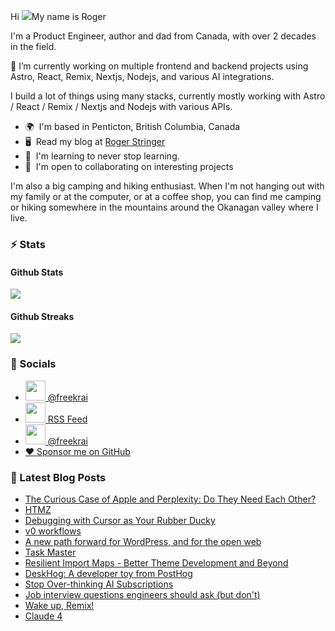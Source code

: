 Hi ![](https://user-images.githubusercontent.com/18350557/176309783-0785949b-9127-417c-8b55-ab5a4333674e.gif)My name is Roger 

I'm a Product Engineer, author and dad from Canada, with over 2 decades in the field.

🔭 I’m currently working on multiple frontend and backend projects using Astro, React, Remix, Nextjs, Nodejs, and various AI integrations. 

I build a lot of things using many stacks, currently mostly working with Astro / React / Remix / Nextjs and Nodejs with various APIs.  

* 🌍  I'm based in Penticton, British Columbia, Canada 
* 🖥️  Read my blog at [Roger Stringer](https://rogerstringer.com)
* 🧠  I'm learning to never stop learning. 
* 🤝  I'm open to collaborating on interesting projects

I'm also a big camping and hiking enthusiast. When I'm not hanging out with my family or at the computer, or at a coffee shop, you can find me camping or hiking somewhere in the mountains around the Okanagan valley where I live.

### :zap: Stats

#### Github Stats
  
![](https://github-readme-stats-knowmad.vercel.app/api?username=freekrai&show_icons=true&count_private=true)
  
#### Github Streaks 
  
![](https://github-readme-streak-stats.herokuapp.com/?user=freekrai)

### :card_index: Socials  

- <a href="https://www.github.com/freekrai" target="_blank" rel="noreferrer"><img src="https://raw.githubusercontent.com/danielcranney/readme-generator/main/public/icons/socials/github.svg" width="32" height="32" /> @freekrai</a>
- <a href="https://rogerstringer.com/rss.xml" target="_blank" rel="noreferrer"><img src="https://raw.githubusercontent.com/danielcranney/readme-generator/main/public/icons/socials/rss.svg" width="32" height="32" /> RSS Feed</a>
- <a href="https://x/freekrai" target="_blank" rel="noreferrer"><img src="https://raw.githubusercontent.com/danielcranney/readme-generator/main/public/icons/socials/twitter.svg" width="32" height="32" /> @freekrai</a>
- <a href="https://github.com/sponsors/freekrai"> ❤️ Sponsor me on GitHub</a>

### :newspaper: Latest Blog Posts

<!-- BLOG-POST-LIST:START -->
- [The Curious Case of Apple and Perplexity: Do They Need Each Other?](https://rogerstringer.com/blog/the-curious-case-of-apple-and-perplexity)
- [HTMZ](https://rogerstringer.com/bookmarks/htmz)
- [Debugging with Cursor as Your Rubber Ducky](https://rogerstringer.com/bookmarks/debugging-with-cursor-as-your-rubber-ducky)
- [v0 workflows](https://rogerstringer.com/bookmarks/v0-workflows)
- [A new path forward for WordPress, and for the open web](https://rogerstringer.com/blog/a-new-path-forward-for-wordpress-and-for-the-open-web)
- [Task Master](https://rogerstringer.com/bookmarks/taskmaster)
- [Resilient Import Maps - Better Theme Development and Beyond](https://rogerstringer.com/bookmarks/resilient-import-maps)
- [DeskHog: A developer toy from PostHog](https://rogerstringer.com/bookmarks/desk-hog-a-developer-toy-from-post-hog)
- [Stop Over-thinking AI Subscriptions](https://rogerstringer.com/bookmarks/stop-over-thinking-ai-subscriptions)
- [Job interview questions engineers should ask &lpar;but don&#39;t&rpar;](https://rogerstringer.com/bookmarks/job-interview-questions-engineers-should-ask)
- [Wake up, Remix!](https://rogerstringer.com/blog/wake-up-remix)
- [Claude 4](https://rogerstringer.com/blog/claude-4)
<!-- BLOG-POST-LIST:END -->

<!--
#### Top Languages 
![](https://github-readme-stats-knowmad.vercel.app/api/top-langs/?username=freekrai&hide=null&count_private=true)
![wakatime stats](https://github-readme-stats-knowmad.vercel.app/api/wakatime?username=datamcfly)


Here are some ideas to get you started:

- 🔭 I’m currently working on ...
- 🌱 I’m currently learning ...
- 👯 I’m looking to collaborate on ...
- 🤔 I’m looking for help with ...
- 💬 Ask me about ...
- 📫 How to reach me: ...
- 😄 Pronouns: ...
- ⚡ Fun fact: ...
-->
